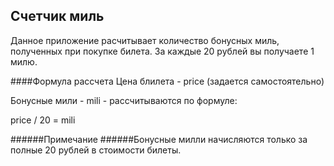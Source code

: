## Счетчик миль

Данное приложение расчитывает количество бонусных миль,
 полученных при покупке билета. За каждые 20 рублей вы получаете 1 милю.
 
####Формула рассчета 
Цена блилета - price (задается самостоятельно)

Бонусные мили - mili - рассчитываются по формуле:
 
 price / 20 = mili

######Примечание 
######Бонусные милли начисляются только за полные 20 рублей в стоимости билеты.

